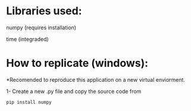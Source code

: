 # Libraries used: 
numpy (requires installation)

time (integraded)

# How to replicate (windows):
*Recomended to reproduce this application on a new virtual enviorment.

1- Create a new .py file and copy the source code from 


```shell
pip install numpy
```
